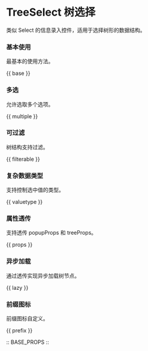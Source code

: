 # TreeSelect 树选择

类似 Select 的信息录入控件，适用于选择树形的数据结构。

### 基本使用

最基本的使用方法。

{{ base }}

### 多选

允许选取多个选项。

{{ multiple }}

### 可过滤

树结构支持过滤。

{{ filterable }}

### 复杂数据类型

支持控制选中值的类型。

{{ valuetype }}

### 属性透传

支持透传 popupProps 和 treeProps。

{{ props }}

### 异步加载

通过透传实现异步加载树节点。

{{ lazy }}

### 前缀图标

前缀图标自定义。

{{ prefix }}

:: BASE_PROPS ::
